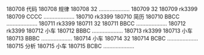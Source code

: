 180708  代码
180708  规律
180708  32
....................
180709  32
180709  rk3399
180709  CCCC
....................
180710  rk3399
180710  简历
180710  BBCC
....................
180711  rk3399
180711  32
180711  BBCC
....................
180712  rk3399
180712  小车
180712  BBBC
....................
180713  rk3399
180713  小车
180713  BBBC
....................
180714  小车
180714  32
180714  BCBC
....................
180715  分析
180715  小车
180715 BCBC
....................

